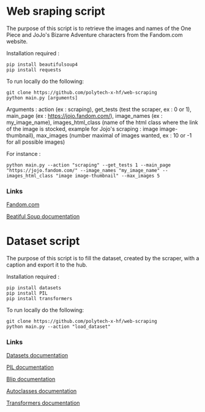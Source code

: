 # Web sraping script

The purpose of this script is to retrieve the images and names of the One Piece and JoJo's Bizarre Adventure characters from the Fandom.com website.

Installation required :

```
pip install beautifulsoup4
pip install requests
```

To run locally do the following:

```
git clone https://github.com/polytech-x-hf/web-scraping
python main.py [arguments]
```

Arguments : action (ex : scraping), get_tests (test the scraper, ex : 0 or 1), main_page (ex : https://jojo.fandom.com/), image_names (ex : my_image_name), images_html_class (name of the html class where the link of the image is stocked, example for Jojo's scraping : image image-thumbnail), max_images (number maximal of images wanted, ex : 10 or -1 for all possible images)

For instance :

```
python main.py --action "scraping" --get_tests 1 --main_page "https://jojo.fandom.com/" --image_names "my_image_name" --images_html_class "image image-thumbnail" --max_images 5
```

### Links

<a href="https://https://www.fandom.com//" target="_blank">Fandom.com</a>

<a href="https://beautiful-soup-4.readthedocs.io/en/latest//" target="_blank">Beatiful Soup documentation</a>

# Dataset script

The purpose of this script is to fill the dataset, created by the scraper, with a caption and export it to the hub.

Installation required :

```
pip install datasets
pip install PIL
pip install transformers
```

To run locally do the following:

```
git clone https://github.com/polytech-x-hf/web-scraping
python main.py --action "load_dataset"
```

### Links

<a href="https://huggingface.co/docs/datasets/index" target="_blank">Datasets documentation</a>

<a href="https://he-arc.github.io/livre-python/pillow/index.html" target="_blank">PIL documentation</a>

<a href="https://huggingface.co/docs/transformers/model_doc/blip" target="_blank">Blip documentation</a>

<a href="https://huggingface.co/docs/transformers/model_doc/auto" target="_blank">Autoclasses documentation</a>

<a href="https://huggingface.co/docs/transformers/index" target="_blank">Transformers documentation</a>
